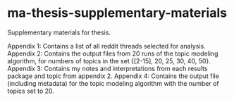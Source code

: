 # ma-thesis-supplementary-materials
Supplementary materials for thesis.

Appendix 1: Contains a list of all reddit threads selected for analysis.
Appendix 2: Contains the output files from 20 runs of the topic modeling algorithm, for numbers of topics in the set {[2-15], 20, 25, 30, 40, 50}.
Appendix 3: Contains my notes and interpretations from each results package and topic from appendix 2.
Appendix 4: Contains the output file (including metadata) for the topic modeling algorithm with the number of topics set to 20.
